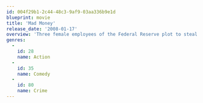 ```yaml
---
id: 004f29b1-2c44-48c3-9af9-03aa336b9e1d
blueprint: movie
title: 'Mad Money'
release_date: '2008-01-17'
overview: 'Three female employees of the Federal Reserve plot to steal money that is about to be destroyed.'
genres:
  -
    id: 28
    name: Action
  -
    id: 35
    name: Comedy
  -
    id: 80
    name: Crime
---
```

